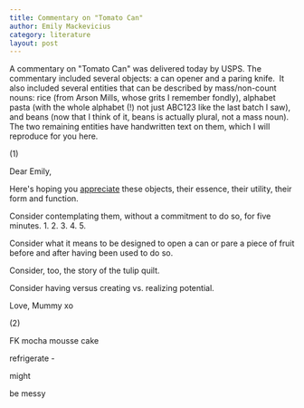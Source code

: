 ```yaml
---
title: Commentary on "Tomato Can"
author: Emily Mackevicius
category: literature
layout: post
---
```


A commentary on "Tomato Can" was delivered today by USPS. The commentary included several objects: a can opener and a paring knife.  It also included several entities that can be described by mass/non-count nouns: rice (from Arson Mills, whose grits I remember fondly), alphabet pasta (with the whole alphabet (!) not just ABC123 like the last batch I saw), and beans (now that I think of it, beans is actually plural, not a mass noun).  The two remaining entities have handwritten text on them, which I will reproduce for you here.  

(1)

Dear Emily, 

Here's hoping you <u>appreciate</u> these objects, their essence, their utility, their form and function.  

Consider contemplating them, without a commitment to do so, for five minutes. 1. 2. 3. 4. 5.

Consider what it means to be designed to open a can or pare a piece of fruit before and after having been used to do so. 

Consider, too, the story of the tulip quilt. 

Consider having versus creating vs. realizing potential. 

Love, Mummy xo

(2)

FK mocha mousse cake

refrigerate - 

might

be messy
